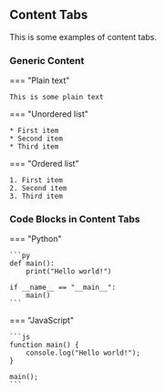 
## Content Tabs

This is some examples of content tabs.

### Generic Content

=== "Plain text"

    This is some plain text

=== "Unordered list"

    * First item
    * Second item
    * Third item

=== "Ordered list"

    1. First item
    2. Second item
    3. Third item

### Code Blocks in Content Tabs

=== "Python"

    ```py
    def main():
        print("Hello world!")

    if __name__ == "__main__":
        main()
    ```

=== "JavaScript"

    ```js
    function main() {
        console.log("Hello world!");
    }

    main();
    ```